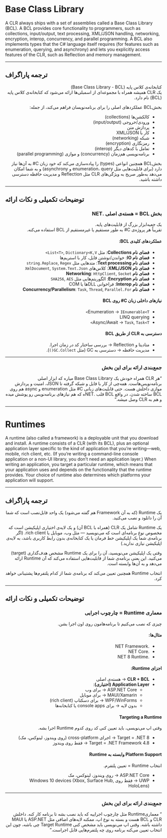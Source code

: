 # Base Class Library

<div dir="ltr">

A CLR always ships with a set of assemblies called a Base Class Library (BCL). A BCL provides core functionality to programmers, such as collections, input/output, text processing, XML/JSON handling, networking, encryption, interop, concurrency, and parallel programming. A BCL also implements types that the C# language itself requires (for features such as enumeration, querying, and asynchrony) and lets you explicitly access features of the CLR, such as Reflection and memory management.

</div>

---

## ترجمه پاراگراف
<div dir="rtl">

کتابخانه‌ی کلاس پایه (Base Class Library - BCL)  
یک CLR همیشه همراه با مجموعه‌ای از اسمبلی‌ها ارائه می‌شود که کتابخانه‌ی کلاس پایه (BCL) نام دارد.  

 بخشBCL عملکردهای اصلی را برای برنامه‌نویسان فراهم می‌کند، از جمله:  
- کالکشن‌ها (collections)  
- ورودی/خروجی (input/output)  
- پردازش متن  
- کار با XML/JSON  
- شبکه (networking)  
- رمزنگاری (encryption)  
- تعامل با کدهای دیگر (interop)  
- برنامه‌نویسی هم‌زمان (concurrency) و موازی (parallel programming)  

 بخشBCL همچنین انواعی (types) را پیاده‌سازی می‌کند که خود زبان C# به آن‌ها نیاز دارد (برای قابلیت‌هایی مثل enumeration، query و asynchrony) و به شما امکان می‌دهد به‌طور صریح به ویژگی‌های CLR مثل Reflection و مدیریت حافظه دسترسی داشته باشید.
</div>

---

## توضیحات تکمیلی و نکات ارائه
<div dir="rtl">

### بخش BCL = هسته‌ی اصلی .NET
یک جعبه‌ابزار بزرگ از قابلیت‌های پایه.  
تقریباً هر پروژه‌ی C# به طور مستقیم یا غیرمستقیم از BCL استفاده می‌کنه.  

#### عملکردهای کلیدی BCL:
- **فضای نام Collections**: مثل `List<T>`, `Dictionary<K,V>`  
- **فضای نام IO**: خواندن/نوشتن فایل، کار با استریم‌ها  
- **فضای نام Text processing**: متدهایی مثل `string.Replace`, `Regex`  
- **فضای نام XML/JSON**: کلاس‌های `XmlDocument`, `System.Text.Json`  
- **فضای نام Networking**: `HttpClient`, `Socket`  
- **فضای نام Encryption**: الگوریتم‌هایی مثل `SHA256`, `AES`  
- **فضای نام Interop**: فراخوانی DLLها یا COM  
- **فضای نام Concurrency/Parallelism**: `Task`, `Thread`, `Parallel.For`  

#### نیازهای داخلی زبان C# روی BCL
- Enumeration → `IEnumerable<T>`  
- LINQ querying  
- Async/Await → `Task`, `Task<T>`  

#### دسترسی به CLR از طریق BCL
- متادیتا و Reflection → بررسی ساختار کد در زمان اجرا.  
- مدیریت حافظه → دسترسی به GC (مثل `GC.Collect()`).  

---

### جمع‌بندی ارائه برای این بخش
“هر CLR همراه خودش یک Base Class Library میاره که ابزار اصلی برنامه‌نویس‌هاست. همه‌چی از کار با فایل و شبکه گرفته تا JSON، امنیت و پردازش موازی داخلش هست. حتی قابلیت‌های زبانی C# مثل enumeration و async هم روی BCL ساخته شدن. در واقع BCL قلب .NETه که هم نیازهای برنامه‌نویس رو پوشش میده و هم به CLR وصل میشه.”

</div>

---

# Runtimes

<div dir="ltr">

A runtime (also called a framework) is a deployable unit that you download and install. A runtime consists of a CLR (with its BCL), plus an optional application layer specific to the kind of application that you’re writing—web, mobile, rich client, etc. (If you’re writing a command-line console application or a non-UI library, you don’t need an application layer.) When writing an application, you target a particular runtime, which means that your application uses and depends on the functionality that the runtime provides. Your choice of runtime also determines which platforms your application will support.

</div>

---

## ترجمه پاراگراف
<div dir="rtl">

یک Runtime (که به آن Framework هم گفته می‌شود) یک واحد قابل‌نصب است که شما آن را دانلود و نصب می‌کنید.  

یک Runtime شامل یک CLR (همراه با BCL آن) و یک لایه‌ی اختیاری اپلیکیشن است که مخصوص نوع برنامه‌ای است که می‌نویسید — مثل وب، موبایل یا rich client. (اگر برنامه‌ی شما یک اپلیکیشن خط فرمان یا یک کتابخانه‌ی بدون رابط کاربری باشد، به لایه‌ی اپلیکیشن نیازی ندارید.)  

وقتی یک اپلیکیشن می‌نویسید، آن را برای یک Runtime مشخص هدف‌گذاری (target) می‌کنید. این یعنی برنامه‌ی شما از قابلیت‌هایی استفاده می‌کند که آن Runtime ارائه می‌دهد و به آن‌ها وابسته است.  

انتخاب Runtime همچنین تعیین می‌کند که برنامه‌ی شما از کدام پلتفرم‌ها پشتیبانی خواهد کرد.

</div>

---

## توضیحات تکمیلی و نکات ارائه
<div dir="rtl">

### معماری Runtime = چارچوب اجرایی
چیزی که نصب می‌کنیم تا برنامه‌هامون روی اون اجرا بشن.  

#### مثال‌ها:
- .NET Framework  
- .NET Core  
- .NET 8 Runtime  

#### اجزای Runtime:
- **CLR + BCL** → هسته‌ی اصلی  
- **Application Layer (اختیاری)**:  
  - ASP.NET Core → برای وب  
  - MAUI/Xamarin → برای موبایل  
  - WPF/WinForms → برای دسکتاپ (rich client)  
  - بدون لایه → برای console apps یا کتابخانه‌ها  

#### Targeting a Runtime
وقتی اپ می‌نویسی، باید تعیین کنی کد روی کدوم Runtime اجرا بشه.  

- Target = .NET 8 → اجرای cross-platform (روی ویندوز، لینوکس، مک)  
- Target = .NET Framework 4.8 → فقط روی ویندوز  

#### Platform Support وابسته به Runtime
انتخاب Runtime = تعیین پلتفرم.  

- ASP.NET Core → روی ویندوز، لینوکس، مک  
- UWP → فقط روی Windows 10 devices (Xbox, Surface Hub, HoloLens)  

---

### جمع‌بندی ارائه برای این بخش
“ معماریRuntime مثل چارچوب اجراییه که باید نصب بشه تا برنامه کار کنه. داخلش CLR و BCL هست و بسته به نوع اپ، ممکنه لایه‌های اضافی مثل ASP.NET یا MAUI داشته باشه. وقتی اپ می‌نویسی باید مشخص کنی Target Runtime چی باشه، چون این انتخاب تعیین می‌کنه برنامه روی چه پلتفرم‌هایی قابل اجراست.”
</div>
